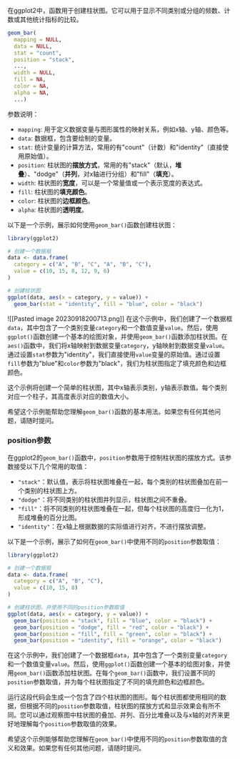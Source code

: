 在ggplot2中，函数用于创建柱状图。它可以用于显示不同类别或分组的频数、计数或其他统计指标的比较。
```R
geom_bar(
  mapping = NULL,
  data = NULL,
  stat = "count",
  position = "stack",
  ...,
  width = NULL,
  fill = NA,
  color = NA,
  alpha = NA,
  ...)
```

参数说明：
- `mapping`: 用于定义数据变量与图形属性的映射关系，例如x轴、y轴、颜色等。
- `data`: 数据框，包含要绘制的变量。
- `stat`: 统计变量的计算方法，常用的有"count"（计数）和"identity"（直接使用原始值）。
- `position`: 柱状图的**摆放方式**，常用的有"stack"（默认，**堆叠**）、"dodge"（**并列**，对x轴进行分组）和"fill"（**填充**）。
- `width`: 柱状图的**宽度**，可以是一个常量值或一个表示宽度的表达式。
- `fill`: 柱状图的**填充颜色**。
- `color`: 柱状图的**边框颜色**。
- `alpha`: 柱状图的**透明度**。

以下是一个示例，展示如何使用`geom_bar()`函数创建柱状图：

```R
library(ggplot2)

# 创建一个数据框
data <- data.frame(
  category = c("A", "B", "C", "A", "B", "C"),
  value = c(10, 15, 8, 12, 9, 6)
)

# 创建柱状图
ggplot(data, aes(x = category, y = value)) +
  geom_bar(stat = "identity", fill = "blue", color = "black")
```
![[Pasted image 20230918200713.png]]
在这个示例中，我们创建了一个数据框`data`，其中包含了一个类别变量`category`和一个数值变量`value`。然后，使用`ggplot()`函数创建一个基本的绘图对象，并使用`geom_bar()`函数添加柱状图。在`aes()`函数中，我们将x轴映射到数据变量`category`，y轴映射到数据变量`value`。通过设置`stat`参数为"identity"，我们直接使用`value`变量的原始值。通过设置`fill`参数为"blue"和`color`参数为"black"，我们为柱状图指定了填充颜色和边框颜色。

这个示例将创建一个简单的柱状图，其中x轴表示类别，y轴表示数值。每个类别对应一个柱子，其高度表示对应的数值大小。

希望这个示例能帮助您理解`geom_bar()`函数的基本用法。如果您有任何其他问题，请随时提问。

### position参数
在ggplot2的`geom_bar()`函数中，`position`参数用于控制柱状图的摆放方式。该参数接受以下几个常用的取值：

- `"stack"`：默认值，表示将柱状图堆叠在一起，每个类别的柱状图叠加在前一个类别的柱状图上方。
- `"dodge"`：将不同类别的柱状图并列显示，柱状图之间不重叠。
- `"fill"`：将不同类别的柱状图堆叠在一起，但每个柱状图的高度归一化为1，形成堆叠的百分比图。
- `"identity"`：在x轴上根据数据的实际值进行对齐，不进行摆放调整。

以下是一个示例，展示了如何在`geom_bar()`中使用不同的`position`参数取值：

```R
library(ggplot2)

# 创建一个数据框
data <- data.frame(
  category = c("A", "B", "C"),
  value = c(10, 15, 8)
)

# 创建柱状图，并使用不同的position参数取值
ggplot(data, aes(x = category, y = value)) +
  geom_bar(position = "stack", fill = "blue", color = "black") +
  geom_bar(position = "dodge", fill = "red", color = "black") +
  geom_bar(position = "fill", fill = "green", color = "black") +
  geom_bar(position = "identity", fill = "orange", color = "black")
```

在这个示例中，我们创建了一个数据框`data`，其中包含了一个类别变量`category`和一个数值变量`value`。然后，使用`ggplot()`函数创建一个基本的绘图对象，并使用`geom_bar()`函数添加柱状图。在每个`geom_bar()`函数中，我们设置不同的`position`参数取值，并为每个柱状图指定了不同的填充颜色和边框颜色。

运行这段代码会生成一个包含了四个柱状图的图形。每个柱状图都使用相同的数据，但根据不同的`position`参数取值，柱状图的摆放方式和显示效果会有所不同。您可以通过观察图中柱状图的叠加、并列、百分比堆叠以及与x轴的对齐来更好地理解每个`position`参数取值的效果。

希望这个示例能够帮助您理解在`geom_bar()`中使用不同的`position`参数取值的含义和效果。如果您有任何其他问题，请随时提问。